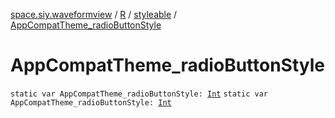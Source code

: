 [space.siy.waveformview](../../index.md) / [R](../index.md) / [styleable](index.md) / [AppCompatTheme_radioButtonStyle](./-app-compat-theme_radio-button-style.md)

# AppCompatTheme_radioButtonStyle

`static var AppCompatTheme_radioButtonStyle: `[`Int`](https://kotlinlang.org/api/latest/jvm/stdlib/kotlin/-int/index.html)
`static var AppCompatTheme_radioButtonStyle: `[`Int`](https://kotlinlang.org/api/latest/jvm/stdlib/kotlin/-int/index.html)